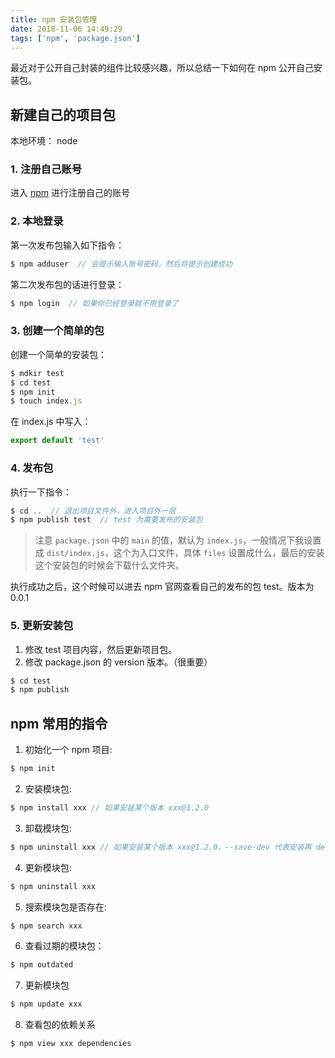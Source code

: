 ```yaml
---
title: npm 安装包管理
date: 2018-11-06 14:49:29
tags: ['npm', 'package.json']
---
```


最近对于公开自己封装的组件比较感兴趣，所以总结一下如何在 npm 公开自己安装包。

## 新建自己的项目包

本地环境： node

### 1. 注册自己账号

进入 [npm](https://www.npmjs.com) 进行注册自己的账号

### 2. 本地登录

第一次发布包输入如下指令：
```js
$ npm adduser  // 会提示输入账号密码，然后将提示创建成功
```

第二次发布包的话进行登录：
```js
$ npm login  // 如果你已经登录就不用登录了
```

### 3. 创建一个简单的包

创建一个简单的安装包：
```js
$ mdkir test
$ cd test
$ npm init
$ touch index.js
```
在 index.js 中写入：

```js
export default 'test'
```

### 4. 发布包

执行一下指令：
```js
$ cd ..  // 退出项目文件外，进入项目外一层
$ npm publish test  // test 为需要发布的安装包
```

> 注意 `package.json` 中的 `main` 的值，默认为 `index.js`，一般情况下我设置成 `dist/index.js`，这个为入口文件，具体 `files` 设置成什么，最后的安装这个安装包的时候会下载什么文件夹。

执行成功之后，这个时候可以进去 npm 官网查看自己的发布的包 test。版本为 0.0.1

### 5. 更新安装包

1. 修改 test 项目内容，然后更新项目包。
2. 修改 package.json 的 version 版本。（很重要）

```js
$ cd test
$ npm publish  
```

## npm 常用的指令

1. 初始化一个 npm 项目:
```js
$ npm init 
```
2. 安装模块包:
```js
$ npm install xxx // 如果安装某个版本 xxx@1.2.0
```
3. 卸载模块包:
```js
$ npm uninstall xxx // 如果安装某个版本 xxx@1.2.0，--save-dev 代表安装再 devDependencies
```
4. 更新模块包:
```js
$ npm uninstall xxx
```
5. 搜索模块包是否存在:
```js
$ npm search xxx
```
6. 查看过期的模块包：
```js
$ npm outdated
```
7. 更新模块包
```js
$ npm update xxx
```
8. 查看包的依赖关系
```js
$ npm view xxx dependencies
```